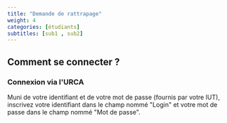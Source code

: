 ```yaml
---
title: "Demande de rattrapage"
weight: 4
categories: [étudiants]
subtitles: [sub1 , sub2]
---
```

## Comment se connecter ?

### Connexion via l'URCA

Muni de votre identifiant et de votre mot de passe (fournis par votre IUT), inscrivez votre identifiant dans le champ nommé "Login" et votre mot de passe dans le champ nommé "Mot de passe".
